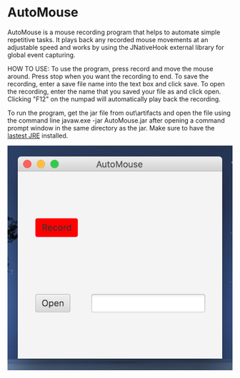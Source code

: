 # AutoMouse

AutoMouse is a mouse recording program that helps to automate simple repetitive tasks. It plays back any recorded
mouse movements at an adjustable speed and works by using the JNativeHook external library for global event capturing.

HOW TO USE: To use the program, press record and move the mouse around. Press stop when you want the recording to end.
To save the recording, enter a save file name into the text box and click save.
To open the recording, enter the name that you saved your file as and click open.
Clicking "F12" on the numpad will automatically play back the recording.


To run the program, get the jar file from out\artifacts and open the file using the command line javaw.exe -jar AutoMouse.jar after opening a command prompt window in the same directory as the jar. Make sure to have the [lastest JRE](http://www.oracle.com/technetwork/java/javase/downloads/jre8-downloads-2133155.html) installed.

![Alt text](https://github.com/Ryanfsdf/AutoMouse/blob/master/Sample.png "")


